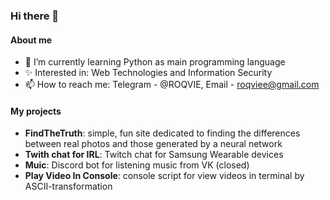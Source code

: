 ### Hi there 👋

#### About me
- 🌱 I’m currently learning Python as main programming language
- ✨ Interested in: Web Technologies and Information Security
- 📫 How to reach me: Telegram - @ROQVIE, Email - roqviee@gmail.com

#### My projects
- **FindTheTruth**: simple, fun site dedicated to finding the differences between real photos and those generated by a neural network
- **Twith chat for IRL**: Twitch chat for Samsung Wearable devices
- **Muic**: Discord bot for listening music from VK (closed)
- **Play Video In Console**: console script for view videos in terminal by ASCII-transformation
